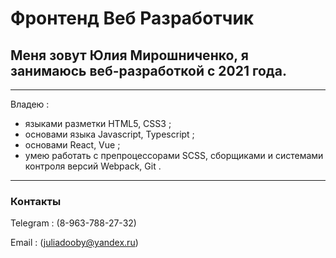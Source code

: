 # __Фронтенд Веб Разработчик__ 
## Меня зовут **Юлия Мирошниченко**, я занимаюсь веб-разработкой с 2021 года. 

---

Владею :

*  языками разметки HTML5, CSS3 ; 
* основами языка Javascript, Typescript ;
* основами React, Vue ;
* умею работать с препроцессорами SCSS, сборщиками и системами контроля версий Webpack, Git .

---

### Контакты 

Telegram
   : (8-963-788-27-32)

Email
   : (juliadooby@yandex.ru)

